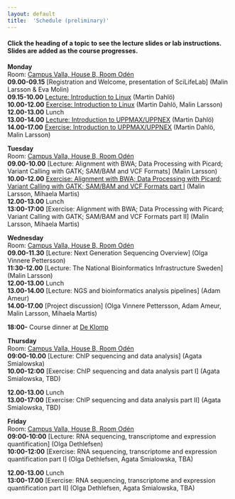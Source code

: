 ```yaml
---
layout: default
title:  'Schedule (preliminary)'
---
```


#### Click the heading of a topic to see the lecture slides or lab instructions. Slides are added as the course progresses.

**Monday**  
Room: [Campus Valla, House B, Room Odén](https://www.google.com/maps/place/B-Huset,+Link%C3%B6pings+Universitet,+581+83+Link%C3%B6ping,+Sweden/@58.3999874,15.5760839,18z/data=!3m1!5s0x46596f6fb2197c83:0xb96430f10c01d745!4m2!3m1!1s0x46596f6f9949a0e1:0xbdc92e871aaeee08?hl=en-US)   
**09.00-09.15** [Registration and Welcome, presentation of SciLifeLab] (Malin Larsson & Eva Molin)  
**09.15-10.00** [Lecture: Introduction to Linux](slides/dahlo-linux.pdf) (Martin Dahlö)  
**10.00-12.00** [Exercise: Introduction to Linux](labs/linux-intro) (Martin Dahlö, Malin Larsson)  
**12.00-13.00** Lunch  
**13.00-14.00** [Lecture: Introduction to UPPMAX/UPPNEX](slides/dahlo-uppmax.pdf) (Martin Dahlö)  
**14.00-17.00** [Exercise: Introduction to UPPMAX/UPPNEX](labs/uppmax-intro) (Martin Dahlö, Malin Larsson)   

**Tuesday**  
Room: [Campus Valla, House B, Room Odén](https://www.google.com/maps/place/B-Huset,+Link%C3%B6pings+Universitet,+581+83+Link%C3%B6ping,+Sweden/@58.3999874,15.5760839,18z/data=!3m1!5s0x46596f6fb2197c83:0xb96430f10c01d745!4m2!3m1!1s0x46596f6f9949a0e1:0xbdc92e871aaeee08?hl=en-US)  
**09.00-10.00** [Lecture: Alignment with BWA; Data Processing with Picard; Variant Calling with GATK; SAM/BAM and VCF Formats] (Malin Larsson)  
**10.00-12.00** [Exercise: Alignment with BWA; Data Processing with Picard; Variant Calling with GATK; SAM/BAM and VCF Formats part I](labs/resequencing-analysis) (Malin Larsson, Mihaela Martis)  
**12.00-13.00** Lunch  
**13:00-17:00** [Exercise: Alignment with BWA; Data Processing with Picard; Variant Calling with GATK; SAM/BAM and VCF Formats part II] (Malin Larsson, Mihaela Martis)  

**Wednesday**  
Room: [Campus Valla, House B, Room Odén](https://www.google.com/maps/place/B-Huset,+Link%C3%B6pings+Universitet,+581+83+Link%C3%B6ping,+Sweden/@58.3999874,15.5760839,18z/data=!3m1!5s0x46596f6fb2197c83:0xb96430f10c01d745!4m2!3m1!1s0x46596f6f9949a0e1:0xbdc92e871aaeee08?hl=en-US)  
**09.00-11.30** [Lecture: Next Generation Sequencing Overview] (Olga Vinnere Pettersson)  
**11:30-12.00** [Lecture: The National Bioinformatics Infrastructure Sweden] (Malin Larsson)  
**12.00-13.00** Lunch  
**13.00-14.00** [Lecture: NGS and bioinformatics analysis pipelines] (Adam Ameur)  
**14.00-17.00** [Project discussion] (Olga Vinnere Pettersson, Adam Ameur, Malin Larsson, Mihaela Martis)  
   
**18:00-** Course dinner at [De Klomp](https://www.deklomp.se/)   

**Thursday**  
Room: [Campus Valla, House B, Room Odén](https://www.google.com/maps/place/B-Huset,+Link%C3%B6pings+Universitet,+581+83+Link%C3%B6ping,+Sweden/@58.3999874,15.5760839,18z/data=!3m1!5s0x46596f6fb2197c83:0xb96430f10c01d745!4m2!3m1!1s0x46596f6f9949a0e1:0xbdc92e871aaeee08?hl=en-US)  
**09:00-10.00** [Lecture: ChIP sequencing and data analysis] (Agata Smialowska)  
**10.00-12:00** [Exercise: ChIP sequencing and data analysis part I] (Agata Smialowska, TBD)   

**12.00-13.00** Lunch  
**13.00-17:00** [Exercise: ChIP sequencing and data analysis part II] (Agata Smialowska, TBD)

**Friday**  
Room: [Campus Valla, House B, Room Odén](https://www.google.com/maps/place/B-Huset,+Link%C3%B6pings+Universitet,+581+83+Link%C3%B6ping,+Sweden/@58.3999874,15.5760839,18z/data=!3m1!5s0x46596f6fb2197c83:0xb96430f10c01d745!4m2!3m1!1s0x46596f6f9949a0e1:0xbdc92e871aaeee08?hl=en-US)  
**09:00-10:00** [Lecture: RNA sequencing, transcriptome and expression quantification] (Olga Dethlefsen)   
**10:00-12:00** [Exercise: RNA sequencing, transcriptome and expression quantification part I] (Olga Dethlefsen, Agata Smialowska, TBA)   

**12.00-13.00** Lunch  
**13:00-17.00** [Exercise: RNA sequencing, transcriptome and expression quantification part II] (Olga Dethlefsen, Agata Smialowska, TBA)  


